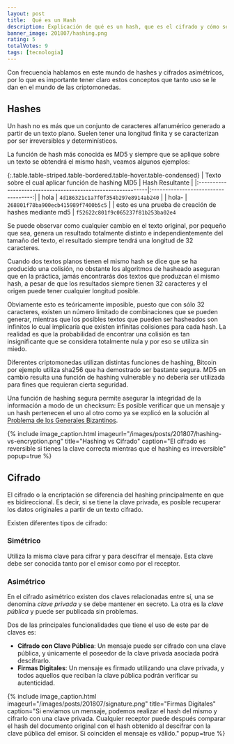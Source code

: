 ```yaml
---
layout: post
title:  Qué es un Hash
description: Explicación de qué es un hash, que es el cifrado y cómo se utilizan en las redes de criptomonedas.
banner_image: 201807/hashing.png
rating: 5
totalVotes: 9
tags: [tecnologia]
---
```


Con frecuencia hablamos en este mundo de hashes y cifrados asimétricos, por lo que es importante tener claro estos conceptos que tanto uso se le dan en el mundo de las criptomonedas.

<!--more-->

## Hashes

Un hash no es más que un conjunto de caracteres alfanumérico generado a partir de un texto plano. Suelen tener una longitud finita y se caracterizan por ser irreversibles y determinísticos.

La función de hash más conocida es MD5 y siempre que se aplique sobre un texto se obtendrá el mismo hash, veamos algunos ejemplos:

{:.table.table-striped.table-bordered.table-hover.table-condensed}
| Texto sobre el cual aplicar función de hashing MD5          | Hash Resultante                     |
|:------------------------------------------------------------|:-----------------------------------:|
| hola                                                        | `4d186321c1a7f0f354b297e8914ab240`  |
| hola-                                                       | `268801f78ba900ecb415989f7400b5c5`  |
| esto es una prueba de creación de hashes mediante md5       | `f52622c801f9c065237f81b253ba02e4`

Se puede observar como cualquier cambio en el texto original, por pequeño que sea, genera un resultado totalmente distinto e independientemente del tamaño del texto, el resultado siempre tendrá una longitud de 32 caracteres.

Cuando dos textos planos tienen el mismo hash se dice que se ha producido una colisión, no obstante los algoritmos de hasheado aseguran que en la práctica, jamás encontrarás dos textos que produzcan el mismo hash, a pesar de que los resultados siempre tienen 32 caracteres y el origen puede tener cualquier longitud posible.

Obviamente esto es teóricamente imposible, puesto que con sólo 32 caracteres, existen un número limitado de combinaciones que se pueden generar, mientras que los posibles textos que pueden ser hasheados son infinitos lo cual implicaría que existen infinitas colisiones para cada hash. La realidad es que la probabilidad de encontrar una colisión es tan insignificante que se considera totalmente nula y por eso se utiliza sin miedo.

Diferentes criptomonedas utilizan distintas funciones de hashing, Bitcoin por ejemplo utiliza sha256 que ha demostrado ser bastante segura. MD5 en cambio resulta una función de hashing vulnerable y no debería ser utilizada para fines que requieran cierta seguridad.

Una función de hashing segura permite asegurar la integridad de la información a modo de un checksum: Es posible verificar que un mensaje y un hash pertenecen el uno al otro como ya se explicó en la solución al [Problema de los Generales Bizantinos](/problema-generales-bizantinos/).

{% include image_caption.html imageurl="/images/posts/201807/hashing-vs-encryption.png" title="Hashing vs Cifrado" caption="El cifrado es reversible si tienes la clave correcta mientras que el hashing es irreversible" popup=true %}

## Cifrado

El cifrado o la encriptación se diferencia del hashing principalmente en que es bidireccional. Es decir, si se tiene la clave privada, es posible recuperar los datos originales a partir de un texto cifrado.

Existen diferentes tipos de cifrado:

### Simétrico
Utiliza la misma clave para cifrar y para descifrar el mensaje. Esta clave debe ser conocida tanto por el emisor como por el receptor.

### Asimétrico
En el cifrado asimétrico existen dos claves relacionadas entre sí, una se denomina *clave privada* y se debe mantener en secreto. La otra es la *clave pública* y puede ser publicada sin problemas.

Dos de las principales funcionalidades que tiene el uso de este par de claves es:

- **Cifrado con Clave Pública**: Un mensaje puede ser cifrado con una clave pública, y únicamente el poseedor de la clave privada asociada podrá descifrarlo.
- **Firmas Digitales**: Un mensaje es firmado utilizando una clave privada, y todos aquellos que reciban la clave pública podrán verificar su autenticidad.

{% include image_caption.html imageurl="/images/posts/201807/signature.png" title="Firmas Digitales" caption="Si enviamos un mensaje, podemos realizar el hash del mismo y cifrarlo con una clave privada. Cualquier receptor puede después comparar el hash del documento original con el hash obtenido al descifrar con la clave pública del emisor. Si coinciden el mensaje es válido." popup=true %}

